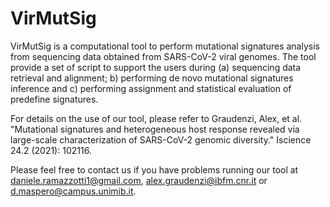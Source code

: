 VirMutSig
================

VirMutSig is a computational tool to perform mutational signatures analysis from sequencing data obtained from SARS-CoV-2 viral genomes. The tool provide a set of script to support the users during (a) sequencing data retrieval and alignment; b) performing de novo mutational signatures inference and c) performing assignment and statistical evaluation of predefine signatures. 

For details on the use of our tool, please refer to Graudenzi, Alex, et al. "Mutational signatures and heterogeneous host response revealed via large-scale characterization of SARS-CoV-2 genomic diversity." Iscience 24.2 (2021): 102116. 

Please feel free to contact us if you have problems running our tool at daniele.ramazzotti1@gmail.com, alex.graudenzi@ibfm.cnr.it or d.maspero@campus.unimib.it.
